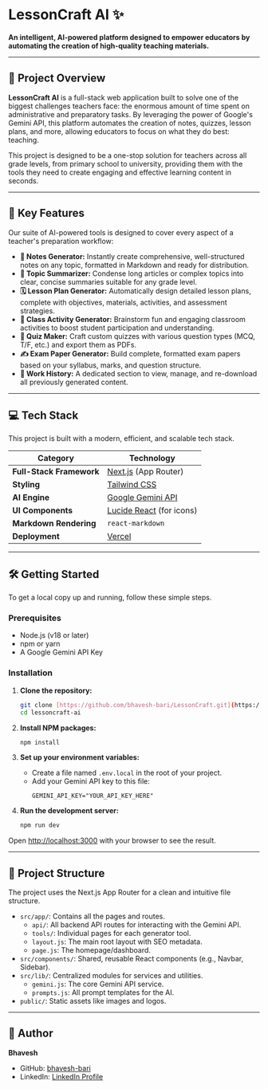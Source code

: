 # LessonCraft AI ✨

**An intelligent, AI-powered platform designed to empower educators by automating the creation of high-quality teaching materials.**

---

## 🚀 Project Overview

**LessonCraft AI** is a full-stack web application built to solve one of the biggest challenges teachers face: the enormous amount of time spent on administrative and preparatory tasks. By leveraging the power of Google's Gemini API, this platform automates the creation of notes, quizzes, lesson plans, and more, allowing educators to focus on what they do best: teaching.

This project is designed to be a one-stop solution for teachers across all grade levels, from primary school to university, providing them with the tools they need to create engaging and effective learning content in seconds.

---

## 🔑 Key Features

Our suite of AI-powered tools is designed to cover every aspect of a teacher's preparation workflow:

* **📝 Notes Generator:** Instantly create comprehensive, well-structured notes on any topic, formatted in Markdown and ready for distribution.
* **🧠 Topic Summarizer:** Condense long articles or complex topics into clear, concise summaries suitable for any grade level.
* **🗓️ Lesson Plan Generator:** Automatically design detailed lesson plans, complete with objectives, materials, activities, and assessment strategies.
* **🤸 Class Activity Generator:** Brainstorm fun and engaging classroom activities to boost student participation and understanding.
* **🤔 Quiz Maker:** Craft custom quizzes with various question types (MCQ, T/F, etc.) and export them as PDFs.
* **✍️ Exam Paper Generator:** Build complete, formatted exam papers based on your syllabus, marks, and question structure.
* **📜 Work History:** A dedicated section to view, manage, and re-download all previously generated content.

---

## 💻 Tech Stack

This project is built with a modern, efficient, and scalable tech stack.

| Category             | Technology                                       |
| -------------------- | ------------------------------------------------ |
| **Full-Stack Framework** | [Next.js](https://nextjs.org/) (App Router)      |
| **Styling** | [Tailwind CSS](https://tailwindcss.com/)           |
| **AI Engine** | [Google Gemini API](https://ai.google.dev/)      |
| **UI Components** | [Lucide React](https://lucide.dev/) (for icons)  |
| **Markdown Rendering** | `react-markdown`                                 |
| **Deployment** | [Vercel](https://vercel.com/)                      |

---

## 🛠️ Getting Started

To get a local copy up and running, follow these simple steps.

### Prerequisites

* Node.js (v18 or later)
* npm or yarn
* A Google Gemini API Key

### Installation

1.  **Clone the repository:**
    ```bash
    git clone [https://github.com/bhavesh-bari/LessonCraft.git](https://github.com/bhavesh-bari/LessonCraft.git)
    cd lessoncraft-ai
    ```

2.  **Install NPM packages:**
    ```bash
    npm install
    ```

3.  **Set up your environment variables:**
    * Create a file named `.env.local` in the root of your project.
    * Add your Gemini API key to this file:
        ```plaintext
        GEMINI_API_KEY="YOUR_API_KEY_HERE"
        ```

4.  **Run the development server:**
    ```bash
    npm run dev
    ```

Open [http://localhost:3000](http://localhost:3000) with your browser to see the result.

---

## 📁 Project Structure

The project uses the Next.js App Router for a clean and intuitive file structure.

* `src/app/`: Contains all the pages and routes.
    * `api/`: All backend API routes for interacting with the Gemini API.
    * `tools/`: Individual pages for each generator tool.
    * `layout.js`: The main root layout with SEO metadata.
    * `page.js`: The homepage/dashboard.
* `src/components/`: Shared, reusable React components (e.g., Navbar, Sidebar).
* `src/lib/`: Centralized modules for services and utilities.
    * `gemini.js`: The core Gemini API service.
    * `prompts.js`: All prompt templates for the AI.
* `public/`: Static assets like images and logos.

---


## 👤 Author

**Bhavesh**

* GitHub: [bhavesh-bari](https://github.com/bhavesh-bari)
* LinkedIn: [LinkedIn Profile](https://www.linkedin.com/in/bhavesh-bari/)
